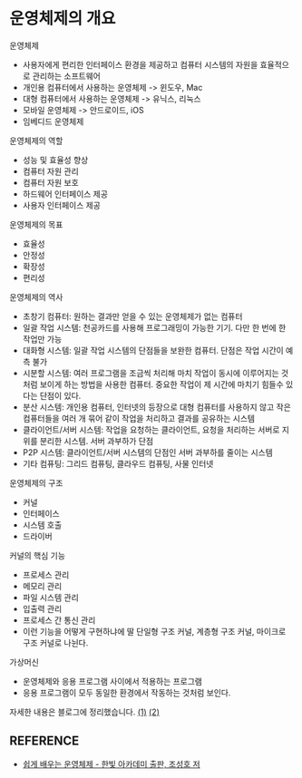 # 운영체제의 개요

운영체제

- 사용자에게 편리한 인터페이스 환경을 제공하고 컴퓨터 시스템의 자원을 효율적으로 관리하는 소프트웨어
- 개인용 컴퓨터에서 사용하는 운영체제 -> 윈도우, Mac
- 대형 컴퓨터에서 사용하는 운영체제 -> 유닉스, 리눅스
- 모바일 운영체제 -> 안드로이드, iOS
- 임베디드 운영체제

운영체제의 역할

- 성능 및 효율성 향상
- 컴퓨터 자원 관리
- 컴퓨터 자원 보호
- 하드웨어 인터페이스 제공
- 사용자 인터페이스 제공

운영체제의 목표

- 효율성
- 안정성
- 확장성
- 편리성

운영체제의 역사

- 초창기 컴퓨터: 원하는 결과만 얻을 수 있는 운영체제가 없는 컴퓨터
- 일괄 작업 시스템: 천공카드를 사용해 프로그래밍이 가능한 기기. 다만 한 번에 한 작업만 가능
- 대화형 시스템: 일괄 작업 시스템의 단점들을 보완한 컴퓨터. 단점은 작업 시간이 예측 불가
- 시분할 시스템: 여러 프로그램을 조금씩 처리해 마치 작업이 동시에 이루어지는 것처럼 보이게 하는 방법을 사용한 컴퓨터. 중요한 작업이 제 시간에 마치기 힘들수 있다는 단점이 있다.
- 분산 시스템: 개인용 컴퓨터, 인터넷의 등장으로 대형 컴퓨터를 사용하지 않고 작은 컴퓨터들을 여러 개 묶어 같이 작업을 처리하고 결과를 공유하는 시스템
- 클라이언트/서버 시스템: 작업을 요청하는 클라이언트, 요청을 처리하는 서버로 지위를 분리한 시스템. 서버 과부하가 단점
- P2P 시스템: 클라이언트/서버 시스템의 단점인 서버 과부하를 줄이는 시스템
- 기타 컴퓨팅: 그리드 컴퓨팅, 클라우드 컴퓨팅, 사물 인터넷

운영체제의 구조

- 커널
- 인터페이스
- 시스템 호출
- 드라이버

커널의 핵심 기능

- 프로세스 관리
- 메모리 관리
- 파일 시스템 관리
- 입출력 관리
- 프로세스 간 통신 관리
- 이런 기능을 어떻게 구현하냐에 딸 단일형 구조 커널, 계층형 구조 커널, 마이크로 구조 커널로 나뉜다.

가상머신

- 운영체제와 응용 프로그램 사이에서 적용하는 프로그램
- 응용 프로그램이 모두 동일한 환경에서 작동하는 것처럼 보인다.

자세한 내용은 블로그에 정리했습니다.
[(1)](https://hsh519.tistory.com/92)
[(2)](https://hsh519.tistory.com/94)

## REFERENCE

- [쉽게 배우는 운영체제 - 한빛 아카데미 출판, 조성호 저](https://www.yes24.com/Product/Goods/62054527)

